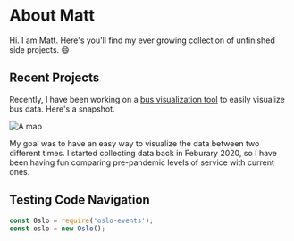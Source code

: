 # About Matt

Hi. I am Matt. Here's you'll find my ever growing collection of unfinished side projects. :smile:

## Recent Projects

Recently, I have been working on a [bus visualization tool](http://bus.mattschlosser.me) to easily visualize
bus data. Here's a snapshot. 

![A map](../../../bus/blob/master/docs/img/datavis1.png "TEST")

My goal was to have an easy way to visualize the data between two different times. I started collecting data back in Feburary 2020, 
so I have been having fun comparing pre-pandemic levels of service with current ones.


## Testing Code Navigation 

```js
const Oslo = require('oslo-events');
const oslo = new Oslo();
```
